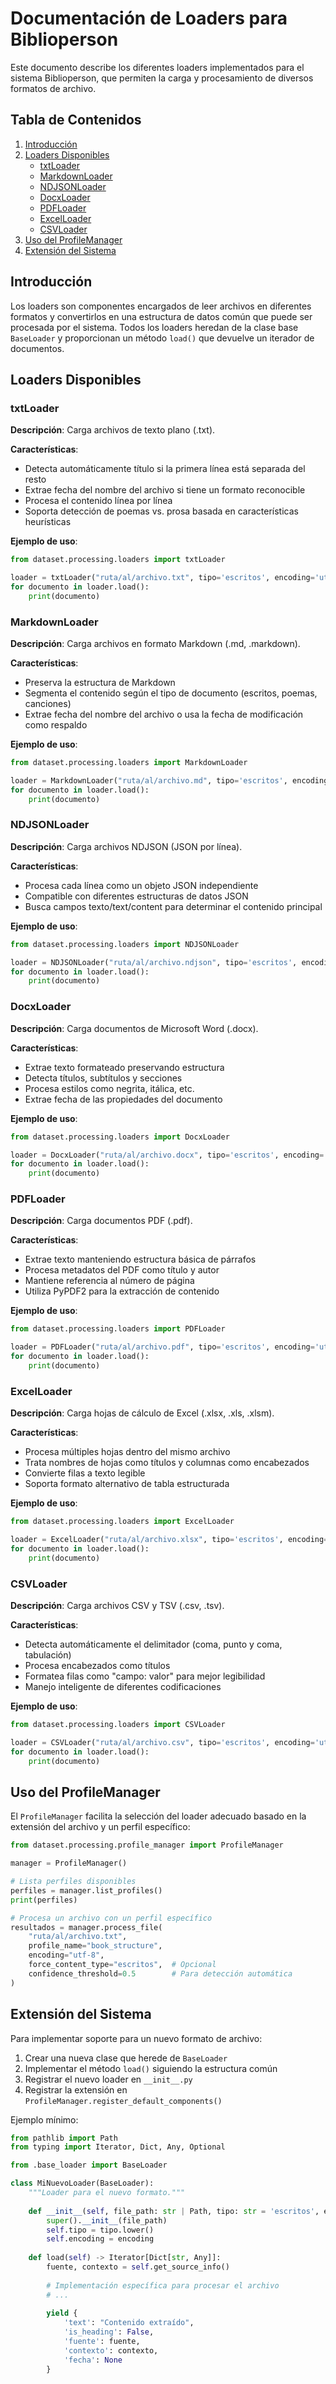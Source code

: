 # Documentación de Loaders para Biblioperson

Este documento describe los diferentes loaders implementados para el sistema Biblioperson, que permiten la carga y procesamiento de diversos formatos de archivo.

## Tabla de Contenidos

1. [Introducción](#introducción)
2. [Loaders Disponibles](#loaders-disponibles)
   - [txtLoader](#txtLoader)
   - [MarkdownLoader](#markdownloader)
   - [NDJSONLoader](#ndjsonloader)
   - [DocxLoader](#docxloader)
   - [PDFLoader](#pdfloader)
   - [ExcelLoader](#excelloader)
   - [CSVLoader](#csvloader)
3. [Uso del ProfileManager](#uso-del-profilemanager)
4. [Extensión del Sistema](#extensión-del-sistema)

## Introducción

Los loaders son componentes encargados de leer archivos en diferentes formatos y convertirlos en una estructura de datos común que puede ser procesada por el sistema. Todos los loaders heredan de la clase base `BaseLoader` y proporcionan un método `load()` que devuelve un iterador de documentos.

## Loaders Disponibles

### txtLoader

**Descripción**: Carga archivos de texto plano (.txt).

**Características**:
- Detecta automáticamente título si la primera línea está separada del resto
- Extrae fecha del nombre del archivo si tiene un formato reconocible
- Procesa el contenido línea por línea
- Soporta detección de poemas vs. prosa basada en características heurísticas

**Ejemplo de uso**:
```python
from dataset.processing.loaders import txtLoader

loader = txtLoader("ruta/al/archivo.txt", tipo='escritos', encoding='utf-8')
for documento in loader.load():
    print(documento)
```

### MarkdownLoader

**Descripción**: Carga archivos en formato Markdown (.md, .markdown).

**Características**:
- Preserva la estructura de Markdown
- Segmenta el contenido según el tipo de documento (escritos, poemas, canciones)
- Extrae fecha del nombre del archivo o usa la fecha de modificación como respaldo

**Ejemplo de uso**:
```python
from dataset.processing.loaders import MarkdownLoader

loader = MarkdownLoader("ruta/al/archivo.md", tipo='escritos', encoding='utf-8')
for documento in loader.load():
    print(documento)
```

### NDJSONLoader

**Descripción**: Carga archivos NDJSON (JSON por línea).

**Características**:
- Procesa cada línea como un objeto JSON independiente
- Compatible con diferentes estructuras de datos JSON
- Busca campos texto/text/content para determinar el contenido principal

**Ejemplo de uso**:
```python
from dataset.processing.loaders import NDJSONLoader

loader = NDJSONLoader("ruta/al/archivo.ndjson", tipo='escritos', encoding='utf-8')
for documento in loader.load():
    print(documento)
```

### DocxLoader

**Descripción**: Carga documentos de Microsoft Word (.docx).

**Características**:
- Extrae texto formateado preservando estructura
- Detecta títulos, subtítulos y secciones
- Procesa estilos como negrita, itálica, etc.
- Extrae fecha de las propiedades del documento

**Ejemplo de uso**:
```python
from dataset.processing.loaders import DocxLoader

loader = DocxLoader("ruta/al/archivo.docx", tipo='escritos', encoding='utf-8')
for documento in loader.load():
    print(documento)
```

### PDFLoader

**Descripción**: Carga documentos PDF (.pdf).

**Características**:
- Extrae texto manteniendo estructura básica de párrafos
- Procesa metadatos del PDF como título y autor
- Mantiene referencia al número de página
- Utiliza PyPDF2 para la extracción de contenido

**Ejemplo de uso**:
```python
from dataset.processing.loaders import PDFLoader

loader = PDFLoader("ruta/al/archivo.pdf", tipo='escritos', encoding='utf-8')
for documento in loader.load():
    print(documento)
```

### ExcelLoader

**Descripción**: Carga hojas de cálculo de Excel (.xlsx, .xls, .xlsm).

**Características**:
- Procesa múltiples hojas dentro del mismo archivo
- Trata nombres de hojas como títulos y columnas como encabezados
- Convierte filas a texto legible
- Soporta formato alternativo de tabla estructurada

**Ejemplo de uso**:
```python
from dataset.processing.loaders import ExcelLoader

loader = ExcelLoader("ruta/al/archivo.xlsx", tipo='escritos', encoding='utf-8')
for documento in loader.load():
    print(documento)
```

### CSVLoader

**Descripción**: Carga archivos CSV y TSV (.csv, .tsv).

**Características**:
- Detecta automáticamente el delimitador (coma, punto y coma, tabulación)
- Procesa encabezados como títulos
- Formatea filas como "campo: valor" para mejor legibilidad
- Manejo inteligente de diferentes codificaciones

**Ejemplo de uso**:
```python
from dataset.processing.loaders import CSVLoader

loader = CSVLoader("ruta/al/archivo.csv", tipo='escritos', encoding='utf-8')
for documento in loader.load():
    print(documento)
```

## Uso del ProfileManager

El `ProfileManager` facilita la selección del loader adecuado basado en la extensión del archivo y un perfil específico:

```python
from dataset.processing.profile_manager import ProfileManager

manager = ProfileManager()

# Lista perfiles disponibles
perfiles = manager.list_profiles()
print(perfiles)

# Procesa un archivo con un perfil específico
resultados = manager.process_file(
    "ruta/al/archivo.txt", 
    profile_name="book_structure",
    encoding="utf-8",
    force_content_type="escritos",  # Opcional
    confidence_threshold=0.5        # Para detección automática
)
```

## Extensión del Sistema

Para implementar soporte para un nuevo formato de archivo:

1. Crear una nueva clase que herede de `BaseLoader`
2. Implementar el método `load()` siguiendo la estructura común
3. Registrar el nuevo loader en `__init__.py`
4. Registrar la extensión en `ProfileManager.register_default_components()`

Ejemplo mínimo:

```python
from pathlib import Path
from typing import Iterator, Dict, Any, Optional

from .base_loader import BaseLoader

class MiNuevoLoader(BaseLoader):
    """Loader para el nuevo formato."""
    
    def __init__(self, file_path: str | Path, tipo: str = 'escritos', encoding: str = 'utf-8'):
        super().__init__(file_path)
        self.tipo = tipo.lower()
        self.encoding = encoding
    
    def load(self) -> Iterator[Dict[str, Any]]:
        fuente, contexto = self.get_source_info()
        
        # Implementación específica para procesar el archivo
        # ...
        
        yield {
            'text': "Contenido extraído",
            'is_heading': False,
            'fuente': fuente,
            'contexto': contexto,
            'fecha': None
        }
``` 